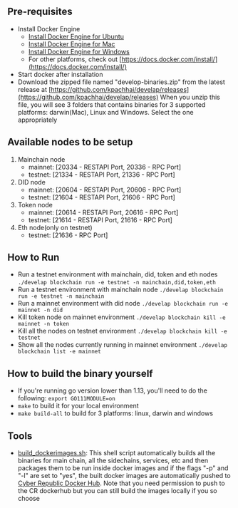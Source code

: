 ## Pre-requisites
- Install Docker Engine
    - [Install Docker Engine for Ubuntu](https://docs.docker.com/install/linux/docker-ce/ubuntu/)
    - [Install Docker Engine for Mac](https://docs.docker.com/docker-for-mac/install/)
    - [Install Docker Engine for Windows](https://docs.docker.com/docker-for-windows/install/)
    - For other platforms, check out [https://docs.docker.com/install/](https://docs.docker.com/install/)
- Start docker after installation
- Download the zipped file named "develop-binaries.zip" from the latest release at [https://github.com/kpachhai/develap/releases](https://github.com/kpachhai/develap/releases)
When you unzip this file, you will see 3 folders that contains binaries for 3 supported platforms: darwin(Mac), Linux and Windows. Select the one appropriately

## Available nodes to be setup
1. Mainchain node
    - mainnet: [20334 - RESTAPI Port, 20336 - RPC Port]
    - testnet: [21334 - RESTAPI Port, 21336 - RPC Port]
2. DID node
    - mainnet: [20604 - RESTAPI Port, 20606 - RPC Port]
    - testnet: [21604 - RESTAPI Port, 21606 - RPC Port]
3. Token node
    - mainnet: [20614 - RESTAPI Port, 20616 - RPC Port]
    - testnet: [21614 - RESTAPI Port, 21616 - RPC Port] 
4. Eth node(only on testnet)
    - testnet: [21636 - RPC Port]

## How to Run
- Run a testnet environment with mainchain, did, token and eth nodes
    `./develap blockchain run -e testnet -n mainchain,did,token,eth`
- Run a testnet environment with mainchain node
    `./develap blockchain run -e testnet -n mainchain`
- Run a mainnet environment with did node
    `./develap blockchain run -e mainnet -n did`
- Kill token node on mainnet environment
    `./develap blockchain kill -e mainnet -n token`
- Kill all the nodes on testnet environment
    `./develap blockchain kill -e testnet`
- Show all the nodes currently running in mainnet environment
    `./develap blockchain list -e mainnet`

## How to build the binary yourself
- If you're running go version lower than 1.13, you'll need to do the following:
    `export GO111MODULE=on`
- `make` to build it for your local environment
- `make build-all` to build for 3 platforms: linux, darwin and windows

## Tools
- [build_dockerimages.sh](./tools/build_dockerimages.sh): This shell script automatically builds all the binaries for main chain, all the sidechains, services, etc and then packages them to be run inside docker images and if the flags "-p" and "-l" are set to "yes", the built docker images are automatically pushed to [Cyber Republic Docker Hub](https://cloud.docker.com/u/cyberrepublic/repository/list). Note that you need permission to push to the CR dockerhub but you can still build the images locally if you so choose
